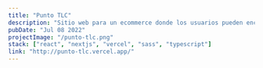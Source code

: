 ```yaml
---
title: "Punto TLC"
description: "Sitio web para un ecommerce donde los usuarios pueden encontrar puntos de pago cercanos usando la API de Google Maps"
pubDate: "Jul 08 2022"
projectImage: "/punto-tlc.png"
stack: ["react", "nextjs", "vercel", "sass", "typescript"]
link: "http://punto-tlc.vercel.app/"
---
```

